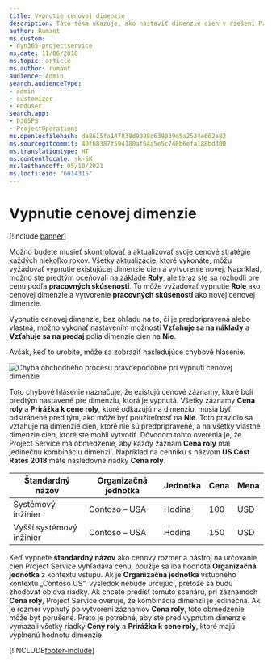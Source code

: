 ```yaml
---
title: Vypnutie cenovej dimenzie
description: Táto téma ukazuje, ako nastaviť dimenzie cien v riešení Project Service.
author: Rumant
ms.custom:
- dyn365-projectservice
ms.date: 11/06/2018
ms.topic: article
ms.author: rumant
audience: Admin
search.audienceType:
- admin
- customizer
- enduser
search.app:
- D365PS
- ProjectOperations
ms.openlocfilehash: da8615fa147838d9088c639039d5a2534e662e82
ms.sourcegitcommit: 40f68387f594180af64a5e5c748b6efa188bd300
ms.translationtype: HT
ms.contentlocale: sk-SK
ms.lasthandoff: 05/10/2021
ms.locfileid: "6014315"
---
```

# <a name="turn-off-a-pricing-dimension"></a>Vypnutie cenovej dimenzie

[!include [banner](../includes/psa-now-project-operations.md)]

Možno budete musieť skontrolovať a aktualizovať svoje cenové stratégie každých niekoľko rokov. Všetky aktualizácie, ktoré vykonáte, môžu vyžadovať vypnutie existujúcej dimenzie cien a vytvorenie novej. Napríklad, možno ste predtým oceňovali na základe **Roly**, ale teraz ste sa rozhodli pre cenu podľa **pracovných skúseností**. To môže vyžadovať vypnutie **Role** ako cenovej dimenzie a vytvorenie **pracovných skúseností** ako novej cenovej dimenzie. 

Vypnutie cenovej dimenzie, bez ohľadu na to, či je predpripravená alebo vlastná, možno vykonať nastavením možnosti **Vzťahuje sa na náklady** a **Vzťahuje sa na predaj** polia dimenzie cien na **Nie**.

Avšak, keď to urobíte, môže sa zobraziť nasledujúce chybové hlásenie.

![Chyba obchodného procesu pravdepodobne pri vypnutí cenovej dimenzie](media/Business-Process-Error.png)


Toto chybové hlásenie naznačuje, že existujú cenové záznamy, ktoré boli predtým nastavené pre dimenziu, ktorá je vypnutá. Všetky záznamy **Cena roly** a **Prirážka k cene roly**, ktoré odkazujú na dimenziu, musia byť odstránené pred tým, ako môže byť použiteľnosť na **Nie**. Toto pravidlo sa vzťahuje na dimenzie cien, ktoré nie sú predpripravené, a na všetky vlastné dimenzie cien, ktoré ste mohli vytvoriť. Dôvodom tohto overenia je, že Project Service má obmedzenie, aby každý záznam **Cena roly** mal jedinečnú kombináciu dimenzií. Napríklad na cenníku s názvom **US Cost Rates 2018** máte nasledovné riadky **Cena roly**. 

| Štandardný názov         | Organizačná jednotka    |Jednotka   |Cena  |Mena  |
| -----------------------|-------------|-------|-------|----------|
| Systémový inžinier|Contoso – USA|Hodina| 100|USD|
| Vyšší systémový inžinier|Contoso – USA|Hodina| 150| USD|


Keď vypnete **štandardný názov** ako cenový rozmer a nástroj na určovanie cien Project Service vyhľadáva cenu, použije sa iba hodnota **Organizačná jednotka** z kontextu vstupu. Ak je **Organizačná jednotka** vstupného kontextu „Contoso US“, výsledok nebude určujúci, pretože sa budú zhodovať obidva riadky. Ak chcete predísť tomuto scenáru, pri záznamoch **Cena roly**, Project Service overuje, že kombinácia dimenzií je jedinečná. Ak je rozmer vypnutý po vytvorení záznamov **Cena roly**, toto obmedzenie môže byť porušené. Preto je potrebné, aby ste pred vypnutím dimenzie vymazali všetky riadky **Ceny roly** a **Prirážka k cene roly**, ktoré majú vyplnenú hodnotu dimenzie.



[!INCLUDE[footer-include](../includes/footer-banner.md)]